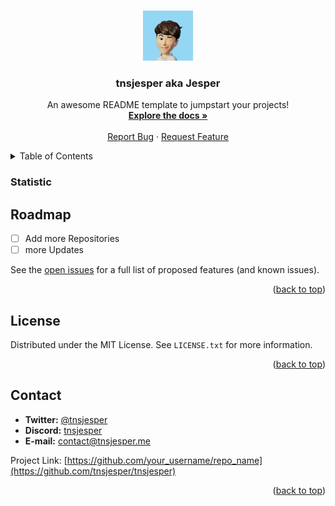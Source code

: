 
<a name="readme-top"></a>


<br />
<div align="center">
  <a href="https://github.com/tnsjesper">
    <img src="jesper-image.png" alt="Logo" width="80" height="80">
  </a>

  <h3 align="center">tnsjesper aka Jesper</h3>

  <p align="center">
    An awesome README template to jumpstart your projects!
    <br />
    <a href="https://github.com/tnsjesper/tnsjesper/wiki"><strong>Explore the docs »</strong></a>
    <br />
    <br />
    <a href="https://github.com/tnsjesper/tnsjesper/issues">Report Bug</a>
    ·
    <a href="https://github.com/tnsjesper/tnsjesper/issues">Request Feature</a>
  </p>
</div>



<!-- TABLE OF CONTENTS -->
<details>
  <summary>Table of Contents</summary>
  <ol>
    <li><a href="#usage">Usage</a></li>
    <li><a href="#license">License</a></li>
    <li><a href="#contact">Contact</a></li>
  </ol>
</details>


### Statistic




<!-- ROADMAP -->
## Roadmap

- [ ] Add more Repositories
- [ ] more Updates

See the [open issues](https://github.com/tnsjesper/tnsjesper/issues) for a full list of proposed features (and known issues).

<p align="right">(<a href="#readme-top">back to top</a>)</p>


<!-- LICENSE -->
## License

Distributed under the MIT License. See `LICENSE.txt` for more information.

<p align="right">(<a href="#readme-top">back to top</a>)</p>



<!-- CONTACT -->
## Contact

- **Twitter:** [@tnsjesper](https://twitter.com/StckOverflw)
- **Discord:** [tnsjesper](https://discord.com/users/850470027026759690)
- **E-mail:** contact@tnsjesper.me

Project Link: [https://github.com/your_username/repo_name](https://github.com/tnsjesper/tnsjesper)

<p align="right">(<a href="#readme-top">back to top</a>)</p>

